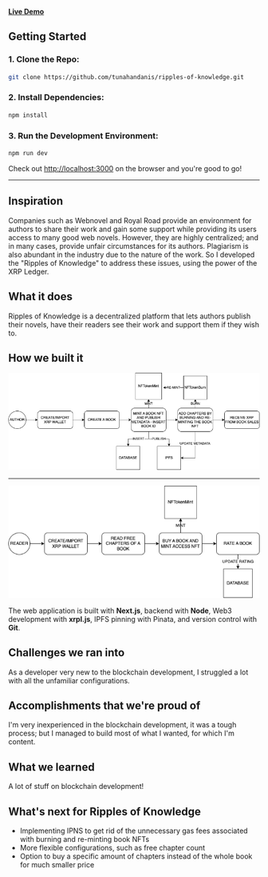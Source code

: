 **[Live Demo](https://ripples-of-knowledge.vercel.app/)**

## Getting Started

### 1. Clone the Repo:

```bash
git clone https://github.com/tunahandanis/ripples-of-knowledge.git
```

### 2. Install Dependencies:

```bash
npm install
```

### 3. Run the Development Environment:

```bash
npm run dev
```

Check out [http://localhost:3000](http://localhost:3000) on the browser and you're good to go!

---

## Inspiration

Companies such as Webnovel and Royal Road provide an environment for authors to share their work and gain some support while providing its users access to many good web novels. However, they are highly centralized; and in many cases, provide unfair circumstances for its authors. Plagiarism is also abundant in the industry due to the nature of the work. So I developed the "Ripples of Knowledge" to address these issues, using the power of the XRP Ledger.

## What it does

Ripples of Knowledge is a decentralized platform that lets authors publish their novels, have their readers see their work and support them if they wish to.

## How we built it

<img src="./public/assets/author-diagram.png" width="750">

---

<img src="./public/assets/reader-diagram.png" width="750">

The web application is built with **Next.js**, backend with **Node**, Web3 development with **xrpl.js**, IPFS pinning with Pinata, and version control with **Git**.

## Challenges we ran into

As a developer very new to the blockchain development, I struggled a lot with all the unfamiliar configurations.

## Accomplishments that we're proud of

I'm very inexperienced in the blockchain development, it was a tough process; but I managed to build most of what I wanted, for which I'm content.

## What we learned

A lot of stuff on blockchain development!

## What's next for Ripples of Knowledge

- Implementing IPNS to get rid of the unnecessary gas fees associated with burning and re-minting book NFTs
- More flexible configurations, such as free chapter count
- Option to buy a specific amount of chapters instead of the whole book for much smaller price
